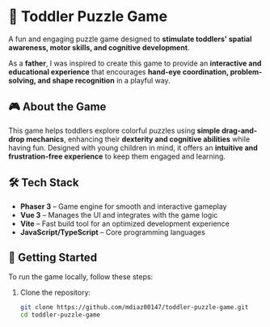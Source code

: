 # 🧩 Toddler Puzzle Game  

A fun and engaging puzzle game designed to **stimulate toddlers' spatial awareness, motor skills, and cognitive development**.  

As a **father**, I was inspired to create this game to provide an **interactive and educational experience** that encourages **hand-eye coordination, problem-solving, and shape recognition** in a playful way.  

## 🎮 About the Game  
This game helps toddlers explore colorful puzzles using **simple drag-and-drop mechanics**, enhancing their **dexterity and cognitive abilities** while having fun. Designed with young children in mind, it offers an **intuitive and frustration-free experience** to keep them engaged and learning.  

## 🛠️ Tech Stack  
- **Phaser 3** – Game engine for smooth and interactive gameplay  
- **Vue 3** – Manages the UI and integrates with the game logic  
- **Vite** – Fast build tool for an optimized development experience  
- **JavaScript/TypeScript** – Core programming languages  

## 🚀 Getting Started  
To run the game locally, follow these steps:  

1. Clone the repository:  
   ```sh
   git clone https://github.com/mdiaz00147/toddler-puzzle-game.git
   cd toddler-puzzle-game
